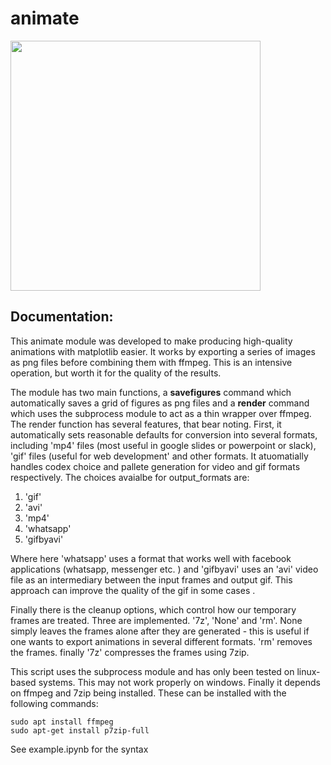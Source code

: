 # animate


<img src="https://github.com/r-zachary-murray/animate/blob/main/animation.gif" width="400" height="400" />

## Documentation:

This animate module was developed to make producing high-quality animations with matplotlib easier. It works by exporting a series of images as png files before combining them with ffmpeg.  This is an intensive operation, but worth it for the quality of the results.  

The module has two main functions, a **savefigures** command which automatically saves a grid of figures as png files and a **render** command which uses the subprocess module to act as a thin wrapper over ffmpeg. The render function has several features, that bear noting.  First, it automatically sets reasonable defaults for conversion into several formats, including 'mp4' files (most useful in google slides or powerpoint or slack), 'gif' files (useful for web development' and other formats.  It atuomatially handles codex choice and pallete generation for video and gif formats respectively.  The choices avaialbe for output_formats are:

1. 'gif'
2. 'avi'
3. 'mp4'
4. 'whatsapp'
5. 'gifbyavi'

Where here 'whatsapp' uses a format that works well with facebook applications (whatsapp, messenger etc. )
and 'gifbyavi' uses an 'avi' video file as an intermediary between the input frames and output gif. This approach can improve the quality of the gif in some cases .

Finally there is the cleanup options, which control how our temporary frames are treated.  Three are implemented. '7z', 'None' and 'rm'.  None simply leaves the frames alone after they are generated - this is useful if one wants to export animations in several different formats.  'rm' removes the frames. finally '7z' compresses the frames using 7zip. 


This script uses the subprocess module and has only been tested on linux-based systems. This may not work properly on windows. Finally it depends on ffmpeg and 7zip being installed. These can be installed with the following commands:

```
sudo apt install ffmpeg
sudo apt-get install p7zip-full
```

See example.ipynb for the syntax
